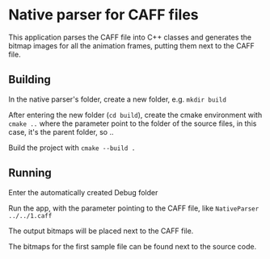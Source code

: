 # Native parser for CAFF files
This application parses the CAFF file into C++ classes and generates the bitmap images for all the animation frames, putting them next to the CAFF file.
## Building
In the native parser's folder, create a new folder, e.g. ```mkdir build```

After entering the new folder (```cd build```), create the cmake environment with ```cmake ..``` where the parameter point to the folder of the source files, in this case, it's the parent folder, so ..

Build the project with ```cmake --build .```

## Running
Enter the automatically created Debug folder

Run the app, with the parameter pointing to the CAFF file, like ```NativeParser ../../1.caff```

The output bitmaps will be placed next to the CAFF file.

The bitmaps for the first sample file can be found next to the source code.